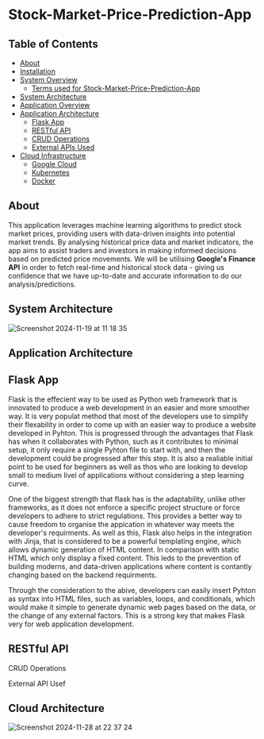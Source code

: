 # Stock-Market-Price-Prediction-App

## Table of Contents

- [About](#about)
- [Installation](#installation)
- [System Overview](#system-overview)
  - [Terms used for Stock-Market-Price-Prediction-App](#terms-used-for-Stock-Market-Price-Prediction-App)
- [System Architecture](#system-architecture)
- [Application Overview](#application-overview)
- [Application Architecture](#application-architecture)
  - [Flask App](#flask-app)
  - [RESTful API](#restful-api)
  - [CRUD Operations](#crud-operations)
  - [External APIs Used](#external-apis-used)
- [Cloud Infrastructure](#cloud-infrastructure)
  - [Google Cloud](#google-cloud)
  - [Kubernetes](#kubernetes)
  - [Docker](#docker)

## About

This application leverages machine learning algorithms to predict stock market prices, providing users with data-driven insights into potential market trends. By analysing historical price data and market indicators, the app aims to assist traders and investors in making informed decisions based on predicted price movements. We will be utilising **Google's Finance API** in order to fetch real-time and historical stock data - giving us confidence that we have up-to-date and accurate information to do our analysis/predictions.

## System Architecture

![Screenshot 2024-11-19 at 11 18 35](https://github.com/user-attachments/assets/f8960847-e587-4efc-91b0-4c27fac68059)


## Application Architecture

## Flask App
Flask is the effecient way to be used as Python web framework that is innovated to produce a web development in an easier and more smoother way. It is very populat method that most of the developers use to simplify their flexability in order to come up with an easier way to produce a website developed in Pyhton. This is progressed through the advantages that Flask has when it collaborates with Python, such as it contributes to minimal setup, it only require a single Pyhton file to start with, and then the development could be progressed after this step. It is also a realiable initial point to be used for beginners as well as thos who are looking to develop small to medium livel of applications without considering a step learning curve. 

One of the biggest strength that flask has is the adaptability, unlike other frameworks, as it does not enforce a specific project structure or force developers to adhere to strict regulations. This provides a better way to cause freedom to organise the appication in whatever way meets the developer's requirments. As well as this, Flask also helps in the integration with Jinja, that is considered to be a powerful templating engine, which allows dynamic generation of HTML content. In comparison with static HTML which only display a fixed content. This leds to the prevention of building moderns, and data-driven applications where content is contantly changing based on the backend requirments. 

Through the consideration to the abive, developers can easily insert Pyhton as syntax into HTML files, such as variables, loops, and conditionals, which would make it simple to generate dynamic web pages based on the data, or the change of any external factors. This is a strong key that makes Flask very for web application development.

## RESTful API


CRUD Operations 


External API Usef
## Cloud Architecture

![Screenshot 2024-11-28 at 22 37 24](https://github.com/user-attachments/assets/6cd9e58a-c665-4186-99d9-99de415926df)
